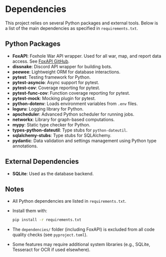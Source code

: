 # Dependencies

This project relies on several Python packages and external tools. Below is a list of the main dependencies as specified in `requirements.txt`.


## Python Packages

- **FoxAPI**: Foxhole War API wrapper. Used for all war, map, and report data access. See [FoxAPI GitHub](https://github.com/ThePhoenix78/FoxAPI).
- **dissnake**: Discord API wrapper for building bots.
- **peewee**: Lightweight ORM for database interactions.
- **pytest**: Testing framework for Python.
- **pytest-asyncio**: Async support for pytest.
- **pytest-cov**: Coverage reporting for pytest.
- **pytest-func-cov**: Function coverage reporting for pytest.
- **pytest-mock**: Mocking plugin for pytest.
- **python-dotenv**: Loads environment variables from `.env` files.
- **loguru**: Logging library for Python.
- **apscheduler**: Advanced Python scheduler for running jobs.
- **networkx**: Library for graph-based computations.
- **mypy**: Static type checker for Python.
- **types-python-dateutil**: Type stubs for `python-dateutil`.
- **sqlalchemy-stubs**: Type stubs for SQLAlchemy.
- **pydantic**: Data validation and settings management using Python type annotations.

## External Dependencies

- **SQLite**: Used as the database backend.


## Notes

- All Python dependencies are listed in `requirements.txt`.
- Install them with:

  ```sh
  pip install -r requirements.txt
  ```

- The `dependencies/` folder (including FoxAPI) is excluded from all code quality checks (see `pyproject.toml`).
- Some features may require additional system libraries (e.g., SQLite, Tesseract for OCR if used elsewhere).
